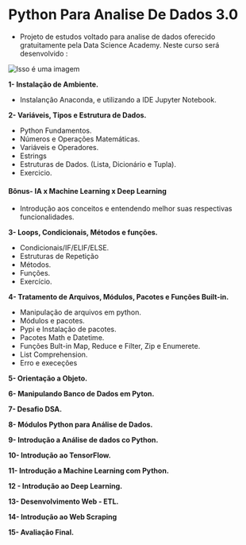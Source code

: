 # Python Para Analise De Dados 3.0
- Projeto de estudos voltado para analise de dados oferecido gratuitamente pela Data Science Academy. Neste curso será desenvolvido :

![Isso é uma imagem](https://myoctocat.com/assets/images/base-octocat.svg)

**1- Instalação de Ambiente.**

- Instalanção Anaconda, e utilizando a IDE Jupyter Notebook.

**2- Variáveis, Tipos e Estrutura de Dados.**

- Python Fundamentos.
- Números e Operações Matemáticas.
- Variáveis e Operadores.
- Estrings
- Estruturas de Dados. (Lista, Dicionário e Tupla).
- Exercicio.
#### Bônus- IA x Machine Learning x Deep Learning
- Introdução aos conceitos e entendendo melhor suas respectivas funcionalidades.

**3- Loops, Condicionais, Métodos e funções.**

- Condicionais/IF/ELIF/ELSE.
- Estruturas de Repetição
- Métodos.
- Funções.
- Exercício.

**4- Tratamento de Arquivos, Módulos, Pacotes e Funções Built-in.**

- Manipulação de arquivos em python.
- Módulos e pacotes.
- Pypi e Instalação de pacotes.
- Pacotes Math e Datetime.
- Funções Bult-in Map, Reduce e Filter, Zip e Enumerete.
- List Comprehension.
- Erro e execeções

**5- Orientação a Objeto.**

**6- Manipulando Banco de Dados em Pyton.**

**7-  Desafio DSA.**

**8- Módulos Python para Análise de Dados.**

**9- Introdução a Análise de dados co Python.**

**10- Introdução ao TensorFlow.**

**11- Introdução a Machine Learning com Python.**

**12 - Introdução ao Deep Learning.**

**13- Desenvolvimento Web - ETL.**

**14- Introdução ao Web Scraping**

**15- Avaliação Final.**
